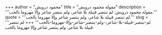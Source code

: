 +++
author = "محمود درويش"
title = "مقولة محمود درويش"
description = '''مقولة محمود درويش: لم تنتصر قبيلة بلا شاعر، ولم ينتصر شاعر وإلا مهزوما بالحب.'''
quote = '''لم تنتصر قبيلة بلا شاعر، ولم ينتصر شاعر وإلا مهزوما بالحب.'''
slug = '''لم-تنتصر-قبيلة-بلا-شاعر،-ولم-ينتصر-شاعر-وإلا-مهزوما-بالحب'''
+++
لم تنتصر قبيلة بلا شاعر، ولم ينتصر شاعر وإلا مهزوما بالحب.
